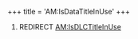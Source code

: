 +++
title = 'AM:IsDataTitleInUse'
+++

1.  REDIRECT [AM:IsDLCTitleInUse](AM:IsDLCTitleInUse "wikilink")